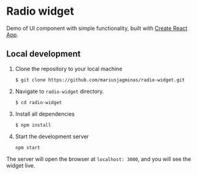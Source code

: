 # Radio widget

Demo of UI component with simple functionality, built with [Create React App](https://github.com/facebook/create-react-app).

## Local development

1. Clone the repository to your local machine

   ```
   $ git clone https://github.com/mariusjagminas/radio-widget.git
   ```

2. Navigate to `radio-widget` directory.

   ```
   $ cd radio-widget
   ```

3. Install all dependencies

   ```
   $ npm install
   ```

4. Start the development server

   ```
   npm start
   ```

The server will open the browser at `localhost: 3000`, and you will see the widget live.
